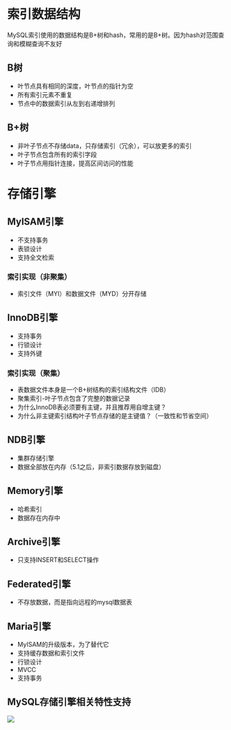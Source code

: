 # 索引数据结构
MySQL索引使用的数据结构是B+树和hash，常用的是B+树。因为hash对范围查询和模糊查询不友好
## B树

- 叶节点具有相同的深度，叶节点的指针为空
- 所有索引元素不重复
- 节点中的数据索引从左到右递增排列
## B+树

- 非叶子节点不存储data，只存储索引（冗余），可以放更多的索引
- 叶子节点包含所有的索引字段
- 叶子节点用指针连接，提高区间访问的性能



# 存储引擎
## MyISAM引擎

- 不支持事务
- 表锁设计
- 支持全文检索
### 索引实现（非聚集）

-  索引文件（MYI）和数据文件（MYD）分开存储



## InnoDB引擎

- 支持事务
- 行锁设计
- 支持外键
### 索引实现（聚集）

- 表数据文件本身是一个B+树结构的索引结构文件（IDB）
- 聚集索引-叶子节点包含了完整的数据记录
- 为什么InnoDB表必须要有主键，并且推荐用自增主键？
- 为什么非主键索引结构叶子节点存储的是主键值？（一致性和节省空间）
## NDB引擎

- 集群存储引擎
- 数据全部放在内存（5.1之后，非索引数据存放到磁盘）
## Memory引擎

- 哈希索引
- 数据存在内存中
## Archive引擎

- 只支持INSERT和SELECT操作



## Federated引擎

- 不存放数据，而是指向远程的mysql数据表
## Maria引擎

-  MyISAM的升级版本，为了替代它
- 支持缓存数据和索引文件
- 行锁设计
- MVCC
- 支持事务
## MySQL存储引擎相关特性支持
![](https://fnoteimg.oss-cn-chengdu.aliyuncs.com/img/20210621212139.png)


